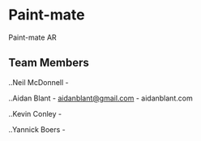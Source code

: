 # Paint-mate

Paint-mate AR 

## Team Members

..Neil McDonnell	- 

..Aidan Blant	- aidanblant@gmail.com - aidanblant.com

..Kevin Conley	- 

..Yannick Boers	- 
